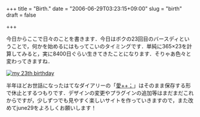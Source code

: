 +++
title = "Birth."
date = "2006-06-29T03:23:15+09:00"
slug = "birth"
draft = false

+++

今日からここで日々のことを書きます．今日はボクの23回目のバースディということで，何かを始めるにはもってこいのタイミングです．単純に365×23を計算してみると，実に8400日ぐらい生きてきたことになります．そりゃあ色々と変わってきますね．

<a data-flickr-embed="true"  href="https://www.flickr.com/photos/june29/177175977/" title="my 23th birthday"><img src="https://c1.staticflickr.com/1/74/177175977_d5d29ee74e_o.jpg" alt="my 23th birthday"></a><script async src="//embedr.flickr.com/assets/client-code.js" charset="utf-8"></script>

半年ほどお世話になったはてなダイアリーの「<a href="http://d.hatena.ne.jp/june29/">愛++；</a>」はそのまま保存する形で休止とするつもりです．デザインの変更やプラグインの追加等はまだまだこれからですが，少しずつでも見やすく楽しいサイトを作っていきますので，また改めてjune29をよろしくお願いします！
